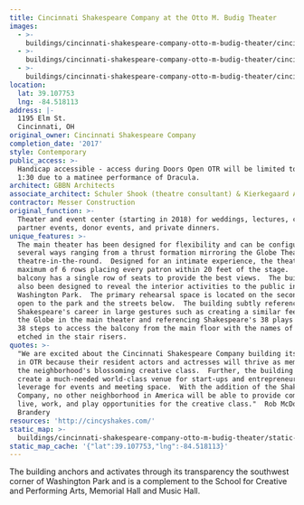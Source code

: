 ```yaml
---
title: Cincinnati Shakespeare Company at the Otto M. Budig Theater
images:
  - >-
    buildings/cincinnati-shakespeare-company-otto-m-budig-theater/cincinnati-shakespeare-company-otto-m-budig-theater-0_llo5wt
  - >-
    buildings/cincinnati-shakespeare-company-otto-m-budig-theater/cincinnati-shakespeare-company-otto-m-budig-theater-1_txdecn
  - >-
    buildings/cincinnati-shakespeare-company-otto-m-budig-theater/cincinnati-shakespeare-company-otto-m-budig-theater-2_xn2gbw
location:
  lat: 39.107753
  lng: -84.518113
address: |-
  1195 Elm St.
  Cincinnati, OH
original_owner: Cincinnati Shakespeare Company
completion_date: '2017'
style: Contemporary
public_access: >-
  Handicap accessible - access during Doors Open OTR will be limited to noon to
  1:30 due to a matinee performance of Dracula.
architect: GBBN Architects
associate_architect: Schuler Shook (theatre consultant) & Kierkegaard Associates (acoustics)
contractor: Messer Construction
original_function: >-
  Theater and event center (starting in 2018) for weddings, lectures, community
  partner events, donor events, and private dinners.
unique_features: >-
  The main theater has been designed for flexibility and can be configured
  several ways ranging from a thrust formation mirroring the Globe Theatre to
  theatre-in-the-round.  Designed for an intimate experience, the theater has a
  maximum of 6 rows placing every patron within 20 feet of the stage.  The
  balcony has a single row of seats to provide the best views.  The building has
  also been designed to reveal the interior activities to the public in
  Washington Park.  The primary rehearsal space is located on the second floor
  open to the park and the streets below.  The building subtly references
  Shakespeare's career in large gestures such as creating a similar feeling to
  the Globe in the main theater and referencing Shakespeare's 38 plays by using
  38 steps to access the balcony from the main floor with the names of his plays
  etched in the stair risers.
quotes: >-
  "We are excited about the Cincinnati Shakespeare Company building its new home
  in OTR because their resident actors and actresses will thrive as members of
  the neighborhood's blossoming creative class.  Further, the building will
  create a much-needed world-class venue for start-ups and entrepreneurs to
  leverage for events and meeting space.  With the addition of the Shakespeare
  Company, no other neighborhood in America will be able to provide comparable
  live, work, and play opportunities for the creative class."  Rob McDonald, The
  Brandery
resources: 'http://cincyshakes.com/'
static_map: >-
  buildings/cincinnati-shakespeare-company-otto-m-budig-theater/static-map_urcrdi
static_map_cache: '{"lat":39.107753,"lng":-84.518113}'
---
```


The building anchors and activates through its transparency the southwest corner of Washington Park and is a complement to the School for Creative and Performing Arts, Memorial Hall and Music Hall.
